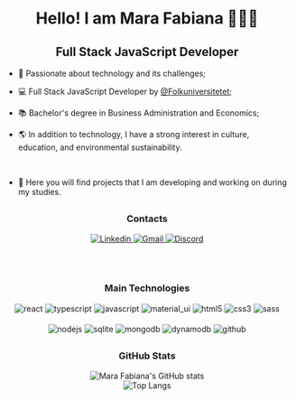 <div align="center">
  <h1>Hello! I am Mara Fabiana 👩🏻‍💻</h1>
</div>

<div align="center">
  <h2>Full Stack JavaScript Developer</h2>
</div>

- 💙 Passionate about technology and its challenges;
- 💻 Full Stack JavaScript Developer by [@Folkuniversitetet](https://www.folkuniversitetet.se/vara-skolor/yh-utbildningar/alla-yh-utbildningar/javascriptutvecklare-distans/);
- 📚 Bachelor's degree in Business Administration and Economics;
- 🌎 In addition to technology, I have a strong interest in culture, education, and environmental sustainability.
  

  <br/>
  
- 📌 Here you will find projects that I am developing and working on during my studies.
  
## 
<div align="center">
  <h3>Contacts</h3>
  <a href="https://www.linkedin.com/in/marabenevides/">
    <img src="https://img.shields.io/badge/LinkedIn-0077B5?style=for-the-badge&logo=linkedin&logoColor=white" alt="Linkedin"/>
  </a>
  <a href="mailto:marafabianalb@gmail.com">
    <img src="https://img.shields.io/badge/Gmail-D14836?style=for-the-badge&logo=gmail&logoColor=white" alt="Gmail"/>
  </a>
  <a href="https://discordapp.com/users/marafabiana">
    <img src="https://img.shields.io/badge/Discord-7289DA?style=for-the-badge&logo=discord&logoColor=white" alt="Discord"/>
  </a>
</div>

##
<div align="center"><br/>
  <h3>Main Technologies</h3>
  <img align="center" alt="react" src="https://img.shields.io/badge/React-20232A?style=for-the-badge&logo=react&logoColor=61DAFB"/>
  <img align="center" alt="typescript" src="https://img.shields.io/badge/TypeScript-007ACC?style=for-the-badge&logo=typescript&logoColor=white"/>
  <img align="center" alt="javascript" src="https://img.shields.io/badge/JavaScript-F7DF1E?style=for-the-badge&logo=javascript&logoColor=black"/>
  <img align="center" alt="material_ui" src="https://img.shields.io/badge/Material--UI-0081CB?style=for-the-badge&logo=material-ui&logoColor=white"/>
  <img align="center" alt="html5" src="https://img.shields.io/badge/HTML5-E34F26?style=for-the-badge&logo=html5&logoColor=white"/>
  <img align="center" alt="css3" src="https://img.shields.io/badge/CSS3-1572B6?style=for-the-badge&logo=css3&logoColor=white"/>
  <img align="center" alt="sass" src="https://img.shields.io/badge/Sass-CC6699?style=for-the-badge&logo=sass&logoColor=white"/>
</div>
<div align="center"><br/>
  <img align="center" alt="nodejs" src="https://img.shields.io/badge/Node.js-43853D?style=for-the-badge&logo=node.js&logoColor=white"/>
  <img align="center" alt="sqlite" src="https://img.shields.io/badge/SQLite-07405E?style=for-the-badge&logo=sqlite&logoColor=white"/>
  <img align="center" alt="mongodb" src="https://img.shields.io/badge/MongoDB-%234ea94b.svg?style=for-the-badge&logo=mongodb&logoColor=white)"/>
  <img align="center" alt="dynamodb" src="https://img.shields.io/badge/Amazon%20DynamoDB-4053D6?style=for-the-badge&logo=Amazon%20DynamoDB&logoColor=white)"/>
  <img align="center" alt="github" src="https://img.shields.io/badge/GitHub-100000?style=for-the-badge&logo=github&logoColor=white"/>
</div>

##
<div align="center">
  <h3>GitHub Stats</h3>
  <img src="https://github-readme-stats.vercel.app/api?username=marafabiana&show_icons=true&theme=tokyonight" alt="Mara Fabiana's GitHub stats" />
  <br/>
  <img src="https://github-readme-stats.vercel.app/api/top-langs/?username=marafabiana&layout=compact&theme=tokyonight" alt="Top Langs" />
</div>




<!---
marafabiana/marafabiana is a ✨ special ✨ repository because its `README.md` (this file) appears on your GitHub profile.
You can click the Preview link to take a look at your changes.
--->
